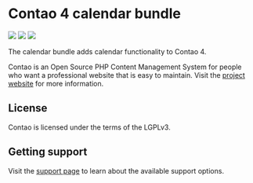 # Contao 4 calendar bundle

[![](https://img.shields.io/travis/contao/calendar-bundle/master.svg?style=flat-square)](https://travis-ci.org/contao/calendar-bundle/)
[![](https://img.shields.io/packagist/v/contao/calendar-bundle.svg?style=flat-square)](https://packagist.org/packages/contao/calendar-bundle)
[![](https://img.shields.io/packagist/dt/contao/calendar-bundle.svg?style=flat-square)](https://packagist.org/packages/contao/calendar-bundle)

The calendar bundle adds calendar functionality to Contao 4.

Contao is an Open Source PHP Content Management System for people who want a
professional website that is easy to maintain. Visit the [project website][1]
for more information.

## License

Contao is licensed under the terms of the LGPLv3.

## Getting support

Visit the [support page][2] to learn about the available support options.

[1]: https://contao.org
[2]: https://contao.org/en/support.html

